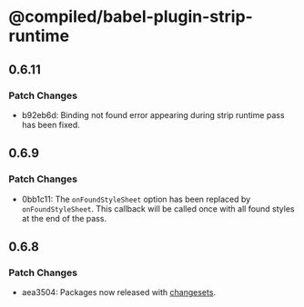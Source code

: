 # @compiled/babel-plugin-strip-runtime

## 0.6.11

### Patch Changes

- b92eb6d: Binding not found error appearing during strip runtime pass has been fixed.

## 0.6.9

### Patch Changes

- 0bb1c11: The `onFoundStyleSheet` option has been replaced by `onFoundStyleSheet`. This callback will be called once with all found styles at the end of the pass.

## 0.6.8

### Patch Changes

- aea3504: Packages now released with [changesets](https://github.com/atlassian/changesets).
